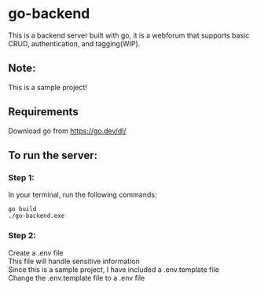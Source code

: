 # go-backend
 This is a backend server built with go, it is a webforum that supports basic CRUD, authentication, and tagging(WIP).

## Note:
This is a sample project!

## Requirements
Download go from https://go.dev/dl/


## To run the server:
### Step 1:
In your terminal, run the following commands:
```
go build
./go-backend.exe
```
### Step 2:
Create a .env file <br/>
This file will handle sensitive information <br/>
Since this is a sample project, I have included a .env.template file <br/>
Change the .env.template file to a .env file <br/>




